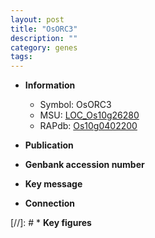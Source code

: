 ```yaml
---
layout: post
title: "OsORC3"
description: ""
category: genes
tags: 
---
```


* **Information**  
    + Symbol: OsORC3  
    + MSU: [LOC_Os10g26280](http://rice.uga.edu/cgi-bin/ORF_infopage.cgi?orf=LOC_Os10g26280)  
    + RAPdb: [Os10g0402200](http://rapdb.dna.affrc.go.jp/viewer/gbrowse_details/irgsp1?name=Os10g0402200)  

* **Publication**  

* **Genbank accession number**  

* **Key message**  

* **Connection**  

[//]: # * **Key figures**  


